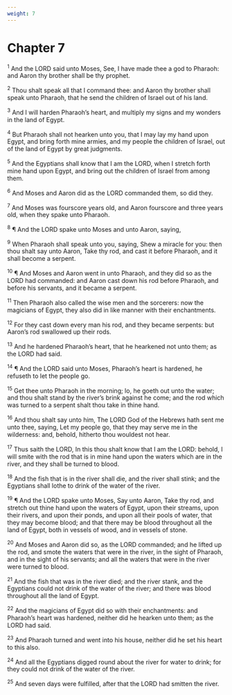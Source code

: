 ```yaml
---
weight: 7
---
```


# Chapter 7

<sup>1</sup> And the LORD said unto Moses, See, I have made thee a god to Pharaoh: and Aaron thy brother shall be thy prophet. 

<sup>2</sup> Thou shalt speak all that I command thee: and Aaron thy brother shall speak unto Pharaoh, that he send the children of Israel out of his land. 

<sup>3</sup> And I will harden Pharaoh’s heart, and multiply my signs and my wonders in the land of Egypt. 

<sup>4</sup> But Pharaoh shall not hearken unto you, that I may lay my hand upon Egypt, and bring forth mine armies, and my people the children of Israel, out of the land of Egypt by great judgments. 

<sup>5</sup> And the Egyptians shall know that I am the LORD, when I stretch forth mine hand upon Egypt, and bring out the children of Israel from among them. 

<sup>6</sup> And Moses and Aaron did as the LORD commanded them, so did they. 

<sup>7</sup> And Moses was fourscore years old, and Aaron fourscore and three years old, when they spake unto Pharaoh. 

<sup>8</sup> ¶ And the LORD spake unto Moses and unto Aaron, saying, 

<sup>9</sup> When Pharaoh shall speak unto you, saying, Shew a miracle for you: then thou shalt say unto Aaron, Take thy rod, and cast it before Pharaoh, and it shall become a serpent. 

<sup>10</sup> ¶ And Moses and Aaron went in unto Pharaoh, and they did so as the LORD had commanded: and Aaron cast down his rod before Pharaoh, and before his servants, and it became a serpent. 

<sup>11</sup> Then Pharaoh also called the wise men and the sorcerers: now the magicians of Egypt, they also did in like manner with their enchantments. 

<sup>12</sup> For they cast down every man his rod, and they became serpents: but Aaron’s rod swallowed up their rods. 

<sup>13</sup> And he hardened Pharaoh’s heart, that he hearkened not unto them; as the LORD had said. 

<sup>14</sup> ¶ And the LORD said unto Moses, Pharaoh’s heart is hardened, he refuseth to let the people go. 

<sup>15</sup> Get thee unto Pharaoh in the morning; lo, he goeth out unto the water; and thou shalt stand by the river’s brink against he come; and the rod which was turned to a serpent shalt thou take in thine hand. 

<sup>16</sup> And thou shalt say unto him, The LORD God of the Hebrews hath sent me unto thee, saying, Let my people go, that they may serve me in the wilderness: and, behold, hitherto thou wouldest not hear. 

<sup>17</sup> Thus saith the LORD, In this thou shalt know that I am the LORD: behold, I will smite with the rod that is in mine hand upon the waters which are in the river, and they shall be turned to blood. 

<sup>18</sup> And the fish that is in the river shall die, and the river shall stink; and the Egyptians shall lothe to drink of the water of the river. 

<sup>19</sup> ¶ And the LORD spake unto Moses, Say unto Aaron, Take thy rod, and stretch out thine hand upon the waters of Egypt, upon their streams, upon their rivers, and upon their ponds, and upon all their pools of water, that they may become blood; and that there may be blood throughout all the land of Egypt, both in vessels of wood, and in vessels of stone. 

<sup>20</sup> And Moses and Aaron did so, as the LORD commanded; and he lifted up the rod, and smote the waters that were in the river, in the sight of Pharaoh, and in the sight of his servants; and all the waters that were in the river were turned to blood. 

<sup>21</sup> And the fish that was in the river died; and the river stank, and the Egyptians could not drink of the water of the river; and there was blood throughout all the land of Egypt. 

<sup>22</sup> And the magicians of Egypt did so with their enchantments: and Pharaoh’s heart was hardened, neither did he hearken unto them; as the LORD had said. 

<sup>23</sup> And Pharaoh turned and went into his house, neither did he set his heart to this also. 

<sup>24</sup> And all the Egyptians digged round about the river for water to drink; for they could not drink of the water of the river. 

<sup>25</sup> And seven days were fulfilled, after that the LORD had smitten the river. 



